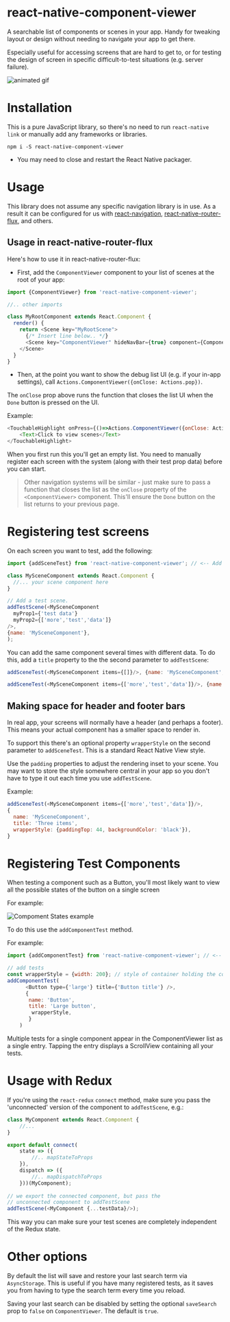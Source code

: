 # react-native-component-viewer
A searchable list of components or scenes in your app. Handy for tweaking layout or design without needing to navigate your
app to get there. 

Especially useful for accessing screens that are hard to get to, or for testing the design of screen in specific difficult-to-test situations (e.g. server failure).

![animated gif](docs/Demo.gif)

# Installation

This is a pure JavaScript library, so there's no need to run `react-native link` or manually add any frameworks or libraries.

```
npm i -S react-native-component-viewer
```

- You may need to close and restart the React Native packager.

# Usage

This library does not assume any specific navigation library is in use. As a result it can be configured for us with [react-navigation](https://github.com/react-community/react-navigation), [react-native-router-flux](https://github.com/aksonov/react-native-router-flux), and others.

## Usage in react-native-router-flux

Here's how to use it in react-native-router-flux:

- First, add the `ComponentViewer` component to your list of scenes at the root of your app:

```js
import {ComponentViewer} from 'react-native-component-viewer';

//.. other imports

class MyRootComponent extends React.Component {
  render() {
    return <Scene key="MyRootScene">
      {/* Insert line below.. */}
      <Scene key="ComponentViewer" hideNavBar={true} component={ComponentViewer}/>
    </Scene>
  }
}
```

- Then, at the point you want to show the debug list UI (e.g. if your in-app settings), call `Actions.ComponentViewer({onClose: Actions.pop})`.

The `onClose` prop above runs the function that closes the list UI when the `Done` button is pressed on the UI.

Example:
```js
<TouchableHighlight onPress={()=>Actions.ComponentViewer({onClose: Actions.pop})}>
    <Text>Click to view scenes</Text>
</TouchableHighlight>
```

When you first run this you'll get an empty list. You need to manually register each screen with the system (along with their test prop data) before you can start.

> Other navigation systems will be similar - just make sure to pass a function that closes the list as the `onClose` property of the `<ComponentViewer>` component. This'll ensure the `Done` button on the list
returns to your previous page.

# Registering test screens

On each screen you want to test, add the following:

```js
import {addSceneTest} from 'react-native-component-viewer'; // <-- Add this import

class MySceneComponent extends React.Component {
  //... your scene component here
}

// Add a test scene.
addTestScene(<MySceneComponent
  myProp1={'test data'}
  myProp2={['more','test','data']}
/>,
{name: 'MySceneComponent'},
);
```

You can add the same component several times with different data. To do this, add a `title` property to the the second parameter to `addTestScene`:

```js
addSceneTest(<MySceneComponent items={[]}/>, {name: 'MySceneComponent', title: 'Empty'});

addSceneTest(<MySceneComponent items={['more','test','data']}/>, {name: 'MySceneComponent', title: 'Three items'});
```

## Making space for header and footer bars

In real app, your screens will normally have a header (and perhaps a footer). This means your actual component has a smaller space to render in.

To support this there's an optional property `wrapperStyle` on the second parameter to `addSceneTest`. This is a standard React Native View style.

Use the `padding` properties to adjust the rendering inset to your scene. You may want to store the style somewhere central in your app so
you don't have to type it out each time you use `addTestScene`. 

Example:

```js
addSceneTest(<MySceneComponent items={['more','test','data']}/>, 
{ 
  name: 'MySceneComponent',
  title: 'Three items', 
  wrapperStyle: {paddingTop: 44, backgroundColor: 'black'}),
}
```

# Registering Test Components

When testing a component such as a Button, you'll most likely want to view all the possible states of the button on a single screen

For example:

![Compoment States example](docs/buttons.png)

To do this use the `addComponentTest` method.

For example:

```js
import {addComponentTest} from 'react-native-component-viewer'; // <-- Add this import

// add tests
const wrapperStyle = {width: 200}; // style of container holding the component - useful for constraining to different sizes
addComponentTest(
      <Button type={'large'} title={'Button title'} />,
      {
       name: 'Button',
       title: 'Large button',
	    wrapperStyle,
	   }
    )
```

Multiple tests for a single component appear in the ComponentViewer list as a single entry. Tapping the entry displays a ScrollView containing all your tests.
 
# Usage with Redux

If you're using the `react-redux` `connect` method, make sure you pass the 'unconnected' version of the component to `addTestScene`, e.g.:

```js
class MyComponent extends React.Component {
	//... 
}

export default connect(
	state => ({
		//.. mapStateToProps
	}),
	dispatch => ({
		//.. mapDispatchToProps
	}))(MyComponent);
	
// we export the connected component, but pass the
// unconnected component to addTestScene
addTestScene(<MyComponent {...testData}/>);
```

This way you can make sure your test scenes are completely independent of the Redux state.

# Other options

By default the list will save and restore your last search term via `AsyncStorage`. This is useful if you have many registered tests, as it saves you from having to type the search term every time you reload. 

Saving your last search can be disabled by setting the optional `saveSearch` prop to `false` on `ComponentViewer`. The default is `true`.







